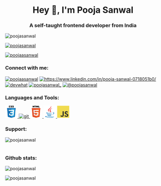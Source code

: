 
<h1 align="center">Hey 👋, I'm Pooja Sanwal</h1>
<h3 align="center">A self-taught frontend developer from India</h3>

<p align="left"> <img src="https://komarev.com/ghpvc/?username=poojasanwal&label=Profile%20views&color=0e75b6&style=flat" alt="poojasanwal" /> </p>

<p align="left"> <a href="https://github.com/ryo-ma/github-profile-trophy"><img src="https://github-profile-trophy.vercel.app/?username=poojasanwal" alt="poojasanwal" /></a> </p>

<p align="left"> <a href="https://twitter.com/poojaasanwal" target="_blank"><img src="https://img.shields.io/twitter/follow/poojaasanwal?logo=twitter&style=for-the-badge" alt="poojaasanwal" /></a> </p>

<h3 align="left">Connect with me:</h3>
<p align="left">

<a href="https://twitter.com/poojaasanwal" target="blank"><img align="center" src="https://raw.githubusercontent.com/rahuldkjain/github-profile-readme-generator/master/src/images/icons/Social/twitter.svg" alt="poojaasanwal" height="30" width="40" /></a>
<a href="https://www.linkedin.com/in/pooja-sanwal-0718051b0/" target="blank"><img align="center" src="https://raw.githubusercontent.com/rahuldkjain/github-profile-readme-generator/master/src/images/icons/Social/linked-in-alt.svg" alt="https://www.linkedin.com/in/pooja-sanwal-0718051b0/" height="30" width="40" /></a>
<a href="https://stackoverflow.com/users/20190732/devwhat?tab=profile" target="blank"><img align="center" src="https://raw.githubusercontent.com/rahuldkjain/github-profile-readme-generator/master/src/images/icons/Social/stack-overflow.svg" alt="devwhat" height="30" width="40" /></a>
<a href="https://instagram.com/poojasanwal_" target="blank"><img align="center" src="https://raw.githubusercontent.com/rahuldkjain/github-profile-readme-generator/master/src/images/icons/Social/instagram.svg" alt="poojasanwal_" height="30" width="40" /></a>
<a href="https://hashnode.com/@poojasanwal" target="blank"><img align="center" src="https://raw.githubusercontent.com/rahuldkjain/github-profile-readme-generator/master/src/images/icons/Social/hashnode.svg" alt="@poojasanwal" height="30" width="40" /></a>
</p>

<h3 align="left">Languages and Tools:</h3>
<p align="left"> <a href="https://www.w3schools.com/css/" target="_blank" rel="noreferrer"> <img src="https://raw.githubusercontent.com/devicons/devicon/master/icons/css3/css3-original-wordmark.svg" alt="css3" width="40" height="40"/> </a> <a href="https://git-scm.com/" target="_blank" rel="noreferrer"> <img src="https://www.vectorlogo.zone/logos/git-scm/git-scm-icon.svg" alt="git" width="40" height="40"/> </a> <a href="https://www.w3.org/html/" target="_blank" rel="noreferrer"> <img src="https://raw.githubusercontent.com/devicons/devicon/master/icons/html5/html5-original-wordmark.svg" alt="html5" width="40" height="40"/> </a> <a href="https://www.java.com" target="_blank" rel="noreferrer"> <img src="https://raw.githubusercontent.com/devicons/devicon/master/icons/java/java-original.svg" alt="java" width="40" height="40"/> </a> <a href="https://developer.mozilla.org/en-US/docs/Web/JavaScript" target="_blank" rel="noreferrer"> <img src="https://raw.githubusercontent.com/devicons/devicon/master/icons/javascript/javascript-original.svg" alt="javascript" width="40" height="40"/> </a> </p>

<h3 align="left">Support:</h3>
<p><a href="https://www.buymeacoffee.com/poojasanwal"> <img align="left" src="https://cdn.buymeacoffee.com/buttons/v2/default-yellow.png" height="50" width="210" alt="poojasanwal" /></a></p><br><br>

<h3 align="left">Github stats:</h3>
<p>&nbsp;<img align="left" src="https://github-readme-stats.vercel.app/api?username=poojasanwal&show_icons=true&locale=en" alt="poojasanwal" /></p>
<p><img align="left" src="https://github-readme-streak-stats.herokuapp.com/?user=poojasanwal&" alt="poojasanwal" /></p>
